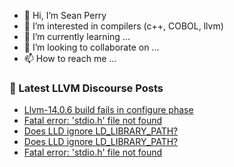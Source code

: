 - 👋 Hi, I’m Sean Perry
- 👀 I’m interested in compilers (c++, COBOL, llvm)
- 🌱 I’m currently learning ...
- 💞️ I’m looking to collaborate on ...
- 📫 How to reach me ...

<!---
s66perry/s66perry is a ✨ special ✨ repository because its `README.md` (this file) appears on your GitHub profile.
You can click the Preview link to take a look at your changes.
--->
### 📕 Latest LLVM Discourse Posts

<!-- DISCOURSE-LLVM:START -->
- [Llvm-14.0.6 build fails in configure phase](https://discourse.llvm.org/t/llvm-14-0-6-build-fails-in-configure-phase/65191?page=2#post_25)
- [Fatal error: &#39;stdio.h&#39; file not found](https://discourse.llvm.org/t/fatal-error-stdio-h-file-not-found/65271#post_4)
- [Does LLD ignore LD_LIBRARY_PATH?](https://discourse.llvm.org/t/does-lld-ignore-ld-library-path/65275#post_3)
- [Does LLD ignore LD_LIBRARY_PATH?](https://discourse.llvm.org/t/does-lld-ignore-ld-library-path/65275#post_2)
- [Fatal error: &#39;stdio.h&#39; file not found](https://discourse.llvm.org/t/fatal-error-stdio-h-file-not-found/65271#post_3)
<!-- DISCOURSE-LLVM:END -->
